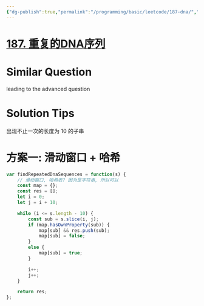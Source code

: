 ```yaml
---
{"dg-publish":true,"permalink":"/programming/basic/leetcode/187-dna/","tags":["leetcode/pointer/sliding-window","leetcode/sub/consecutive","leetcode/hash-table/existence"]}
---
```



# [187. 重复的DNA序列](https://leetcode.cn/problems/repeated-dna-sequences/)

# Similar Question

leading to the advanced question

# Solution Tips

出现不止一次的长度为 10 的子串

# 方案一: 滑动窗口 + 哈希

```js
var findRepeatedDnaSequences = function(s) {
    // 滑动窗口, 哈希表? 因为是字符串, 所以可以
    const map = {};
    const res = [];
    let i = 0;
    let j = i + 10;

    while (i <= s.length - 10) {
        const sub = s.slice(i, j);
        if (map.hasOwnProperty(sub)) {
            map[sub] && res.push(sub);
            map[sub] = false;
        }
        else {
            map[sub] = true;
        }

        i++;
        j++;
    }

    return res;
};
```
